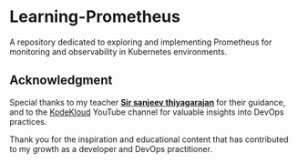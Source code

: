 # Learning-Prometheus
A repository dedicated to exploring and implementing Prometheus for monitoring and observability in Kubernetes environments.
 ## Acknowledgment
Special thanks to my teacher [**Sir sanjeev thiyagarajan**](https://github.com/Sanjeev-Thiyagarajan) for their guidance, and to the [KodeKloud](https://youtu.be/6xmWr7p5TE0) YouTube channel for valuable insights into DevOps practices.

Thank you for the inspiration and educational content that has contributed to my growth as a developer and DevOps practitioner.